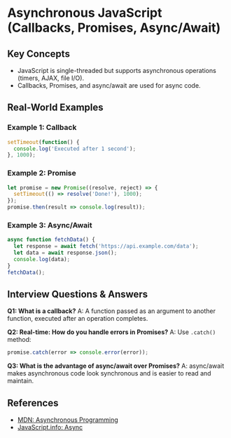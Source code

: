 # Asynchronous JavaScript (Callbacks, Promises, Async/Await)

## Key Concepts
- JavaScript is single-threaded but supports asynchronous operations (timers, AJAX, file I/O).
- Callbacks, Promises, and async/await are used for async code.

## Real-World Examples

### Example 1: Callback
```javascript
setTimeout(function() {
  console.log('Executed after 1 second');
}, 1000);
```

### Example 2: Promise
```javascript
let promise = new Promise((resolve, reject) => {
  setTimeout(() => resolve('Done!'), 1000);
});
promise.then(result => console.log(result));
```

### Example 3: Async/Await
```javascript
async function fetchData() {
  let response = await fetch('https://api.example.com/data');
  let data = await response.json();
  console.log(data);
}
fetchData();
```

## Interview Questions & Answers

**Q1: What is a callback?**
A: A function passed as an argument to another function, executed after an operation completes.

**Q2: Real-time: How do you handle errors in Promises?**
A: Use `.catch()` method:
```javascript
promise.catch(error => console.error(error));
```

**Q3: What is the advantage of async/await over Promises?**
A: async/await makes asynchronous code look synchronous and is easier to read and maintain.

## References
- [MDN: Asynchronous Programming](https://developer.mozilla.org/en-US/docs/Learn/JavaScript/Asynchronous)
- [JavaScript.info: Async](https://javascript.info/async)
